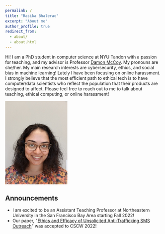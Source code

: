 ```yaml
---
permalink: /
title: "Rasika Bhalerao"
excerpt: "About me"
author_profile: true
redirect_from: 
  - about/
  - about.html
---
```


Hi! I am a PhD student in computer science at NYU Tandon with a passion for teaching, and my advisor is Professor [Damon McCoy](http://damonmccoy.com). 
My pronouns are she/her. 
My main research interests are cybersecurity, ethics, and social bias in machine learning! Lately I have been focusing on online harassment. 
I strongly believe that the most efficient path to ethical tech is to have computer/data scientists who reflect the population that their products are designed to affect. 
Please feel free to reach out to me to talk about teaching, ethical computing, or online harassment! 

<img src="/images/Bhalerao2021.jpeg" width="200">

## Announcements

- I am excited to be an Assistant Teaching Professor at Northeastern University in the San Francisco Bay Area starting Fall 2022!
- Our paper, "[Ethics and Efficacy of Unsolicited Anti-Trafficking SMS Outreach](https://arxiv.org/abs/2202.09527)" was accepted to CSCW 2022!
